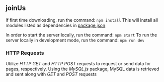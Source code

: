 ## joinUs

If first time downloading, run the command: `npm install`
This will install all modules listed as dependencies in [package.json](https://github.com/Wrthlor/MySQL_Bootcamp_Udemy/blob/master/joinUs/package.json)

In order to start the server locally, run the command: `npm start`
To run the server locally in development mode, run the command: `npm run dev`

### HTTP Requests
Utilize *HTTP GET* and *HTTP POST* requests to request or send data for pages, respectively. Using the _MySQL.js_ package, MySQL data is retrieved and sent along with *GET* and *POST* requests 